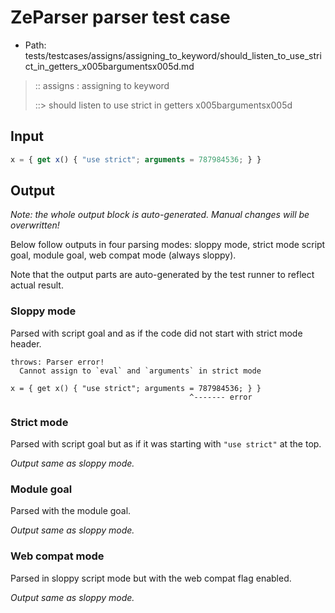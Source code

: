 # ZeParser parser test case

- Path: tests/testcases/assigns/assigning_to_keyword/should_listen_to_use_strict_in_getters_x005bargumentsx005d.md

> :: assigns : assigning to keyword
>
> ::> should listen to use strict in getters x005bargumentsx005d

## Input

`````js
x = { get x() { "use strict"; arguments = 787984536; } }
`````

## Output

_Note: the whole output block is auto-generated. Manual changes will be overwritten!_

Below follow outputs in four parsing modes: sloppy mode, strict mode script goal, module goal, web compat mode (always sloppy).

Note that the output parts are auto-generated by the test runner to reflect actual result.

### Sloppy mode

Parsed with script goal and as if the code did not start with strict mode header.

`````
throws: Parser error!
  Cannot assign to `eval` and `arguments` in strict mode

x = { get x() { "use strict"; arguments = 787984536; } }
                                        ^------- error
`````

### Strict mode

Parsed with script goal but as if it was starting with `"use strict"` at the top.

_Output same as sloppy mode._

### Module goal

Parsed with the module goal.

_Output same as sloppy mode._

### Web compat mode

Parsed in sloppy script mode but with the web compat flag enabled.

_Output same as sloppy mode._
